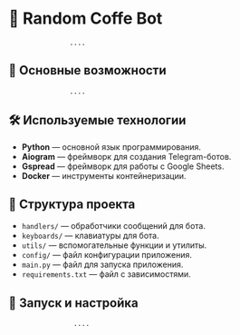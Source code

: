 # 📖 Random Coffe Bot
                   ....
## 🤖 Основные возможности
                   ....
## 🛠️ Используемые технологии

- **Python** — основной язык программирования.
- **Aiogram** — фреймворк для создания Telegram-ботов.
- **Gspread** — фреймворк для работы с Google Sheets.
- **Docker** — инструменты контейнеризации.

## 📂 Структура проекта

- `handlers/` — обработчики сообщений для бота.
- `keyboards/` — клавиатуры для бота.
- `utils/` — вспомогательные функции и утилиты.
- `config/` — файл конфигурации приложения.
- `main.py` — файл для запуска приложения.
- `requirements.txt` — файл с зависимостями.

## 🚀 Запуск и настройка
                    ....


